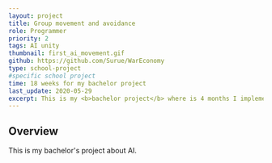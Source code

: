 ```yaml
---
layout: project
title: Group movement and avoidance
role: Programmer
priority: 2
tags: AI unity
thumbnail: first_ai_movement.gif
github: https://github.com/Surue/WarEconomy
type: school-project
#specific school project
time: 18 weeks for my bachelor project
last_update: 2020-05-29
excerpt: This is my <b>bachelor project</b> where is 4 months I implemented a <b>pathfinding</b> system that could handle large number of agent <b>in a large scale world</b>. The mains systems are a full nav mesh complemented with a waypoint graph to connect every town in the map. Every movement of formation are handle by a mix of full on pathfinding with <b>dynamic obstacle avoidance</b>. The project is made using the new DOTS system from Unity.
---
```


## Overview
This is my bachelor's project about AI.

